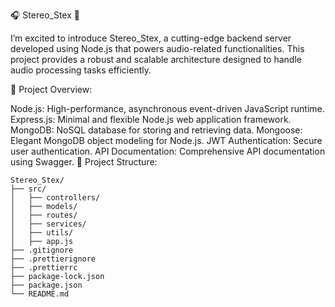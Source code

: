 🎧 Stereo_Stex 📜

I’m excited to introduce Stereo_Stex, a cutting-edge backend server developed using Node.js that powers audio-related functionalities. This project provides a robust and scalable architecture designed to handle audio processing tasks efficiently.

🔧 Project Overview:

Node.js: High-performance, asynchronous event-driven JavaScript runtime.
Express.js: Minimal and flexible Node.js web application framework.
MongoDB: NoSQL database for storing and retrieving data.
Mongoose: Elegant MongoDB object modeling for Node.js.
JWT Authentication: Secure user authentication.
API Documentation: Comprehensive API documentation using Swagger.
📂 Project Structure:
```
Stereo_Stex/
├── src/
│   ├── controllers/
│   ├── models/
│   ├── routes/
│   ├── services/
│   ├── utils/
│   ├── app.js
├── .gitignore
├── .prettierignore
├── .prettierrc
├── package-lock.json
├── package.json
└── README.md
```
